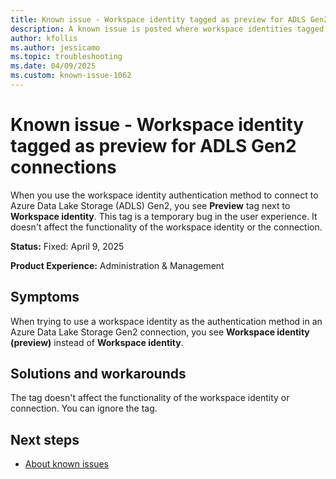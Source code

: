 ```yaml
---
title: Known issue - Workspace identity tagged as preview for ADLS Gen2 connections
description: A known issue is posted where workspace identities tagged as preview for ADLS Gen2 connections.
author: kfollis
ms.author: jessicamo
ms.topic: troubleshooting  
ms.date: 04/09/2025
ms.custom: known-issue-1062
---
```


# Known issue - Workspace identity tagged as preview for ADLS Gen2 connections

When you use the workspace identity authentication method to connect to Azure Data Lake Storage (ADLS) Gen2, you see **Preview** tag next to **Workspace identity**. This tag is a temporary bug in the user experience. It doesn't affect the functionality of the workspace identity or the connection.

**Status:** Fixed: April 9, 2025

**Product Experience:** Administration & Management

## Symptoms

When trying to use a workspace identity as the authentication method in an Azure Data Lake Storage Gen2 connection, you see **Workspace identity (preview)** instead of **Workspace identity**.

## Solutions and workarounds

The tag doesn't affect the functionality of the workspace identity or connection. You can ignore the tag.

## Next steps

- [About known issues](https://support.fabric.microsoft.com/known-issues)
